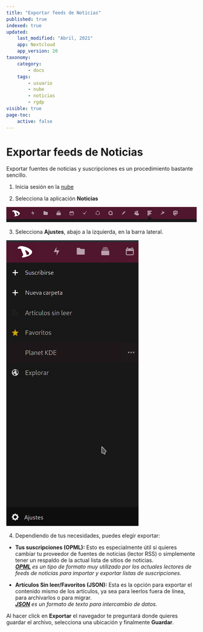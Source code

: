 ```yaml
---
title: "Exportar feeds de Noticias"
published: true
indexed: true
updated:
    last_modified: "Abril, 2021"
    app: Nextcloud
    app_version: 20
taxonomy:
    category:
        - docs
    tags:
        - usuario
        - nube
        - noticias
        - rgdp
visible: true
page-toc:
    active: false
---
```


# Exportar feeds de Noticias

Exportar fuentes de noticias y suscripciones es un procedimiento bastante sencillo.

1. Inicia sesión en la [nube](https://cloud.disroot.org)

2. Selecciona la aplicación **Noticias**

![](es/seleccionar_app.gif)

3. Selecciona **Ajustes**, abajo a la izquierda, en la barra lateral.

![](es/exportar.gif)

4. Dependiendo de tus necesidades, puedes elegir exportar:
  - **Tus suscripciones (OPML):** Esto es especialmente útil si quieres cambiar tu proveedor de fuentes de noticias (lector RSS) o simplemente tener un respaldo de la actual lista de sitios de noticias.<br> _[**OPML**](https://es.wikipedia.org/wiki/OPML) es un tipo de formato muy utilizado por los actuales lectores de feeds de noticias para importar y exportar listas de suscripciones._

  - **Artí­culos Sin leer/Favoritos (JSON):** Esta es la opción para exportar el contenido mismo de los artículos, ya sea para leerlos fuera de lí­nea, para archivarlos o para migrar.<br> _[**JSON**](https://es.wikipedia.org/wiki/JSON) es un formato de texto para intercambio de datos._

Al hacer click en **Exportar** el navegador te preguntará donde quieres guardar el archivo, selecciona una ubicación y finalmente **Guardar**.
